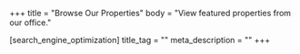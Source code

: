+++
title = "Browse Our Properties"
body = "View featured properties from our office."

[search_engine_optimization]
title_tag = ""
meta_description = ""
+++

